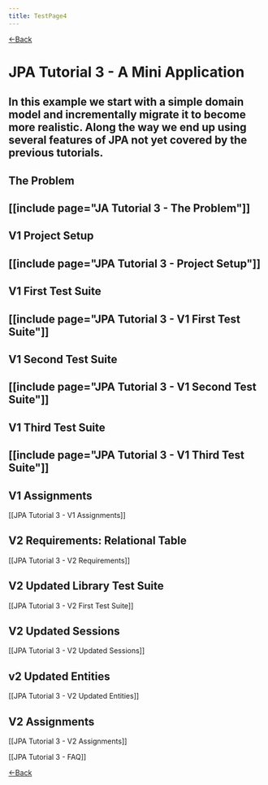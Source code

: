 ```yaml
---
title: TestPage4
---
```

[<-Back]({{_site.pagesurl}}/EJB_3_and_Java_Persistence_API)

# JPA Tutorial 3 - A Mini Application
In this example we start with a simple domain model and incrementally migrate it to become more realistic. Along the way we end up using several features of JPA not yet covered by the previous tutorials.
----
## The Problem
[[include page="JA Tutorial 3 - The Problem"]]
----
## V1 Project Setup
[[include page="JPA Tutorial 3 - Project Setup"]]
----
## V1 First Test Suite
[[include page="JPA Tutorial 3 - V1 First Test Suite"]]
----
## V1 Second Test Suite
[[include page="JPA Tutorial 3 - V1 Second Test Suite"]] 
----
## V1 Third Test Suite
[[include page="JPA Tutorial 3 - V1 Third Test Suite"]] 
----
## V1 Assignments
[[JPA Tutorial 3 - V1 Assignments]]

## V2 Requirements: Relational Table
[[JPA Tutorial 3 - V2 Requirements]]

## V2 Updated Library Test Suite
[[JPA Tutorial 3 - V2 First Test Suite]]

## V2 Updated Sessions
[[JPA Tutorial 3 - V2 Updated Sessions]]

## v2 Updated Entities
[[JPA Tutorial 3 - V2 Updated Entities]]

## V2 Assignments
[[JPA Tutorial 3 - V2 Assignments]] 

[[JPA Tutorial 3 - FAQ]]

[<-Back]({{_site.pagesurl}}/EJB_3_and_Java_Persistence_API)

